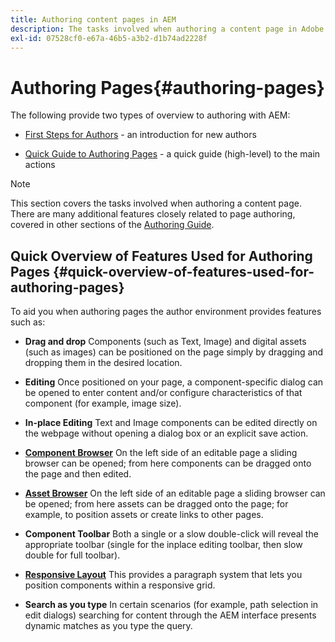 ```yaml
---
title: Authoring content pages in AEM
description: The tasks involved when authoring a content page in Adobe Experience Manager 6.5.
exl-id: 07528cf0-e67a-46b5-a3b2-d1b74ad2228f
---
```

# Authoring Pages{#authoring-pages}

The following provide two types of overview to authoring with AEM:

* [First Steps for Authors](/help/sites-authoring/first-steps.md) - an introduction for new authors

* [Quick Guide to Authoring Pages](/help/sites-authoring/qg-page-authoring.md) - a quick guide (high-level) to the main actions

>[!NOTE]
>
>This section covers the tasks involved when authoring a content page. There are many additional features closely related to page authoring, covered in other sections of the [Authoring Guide](/help/sites-authoring/home.md).

## Quick Overview of Features Used for Authoring Pages {#quick-overview-of-features-used-for-authoring-pages}

To aid you when authoring pages the author environment provides features such as:

* **Drag and drop**
  Components (such as Text, Image) and digital assets (such as images) can be positioned on the page simply by dragging and dropping them in the desired location.

* **Editing**
  Once positioned on your page, a component-specific dialog can be opened to enter content and/or configure characteristics of that component (for example, image size).

* **In-place Editing**
  Text and Image components can be edited directly on the webpage without opening a dialog box or an explicit save action.

* **[Component Browser](/help/sites-authoring/author-environment-tools.md#componentsbrowsertouchoptimizedui)**
  On the left side of an editable page a sliding browser can be opened; from here components can be dragged onto the page and then edited.

* **[Asset Browser](/help/sites-authoring/author-environment-tools.md#assetsbrowsertouchoptimizedui)**
  On the left side of an editable page a sliding browser can be opened; from here assets can be dragged onto the page; for example, to position assets or create links to other pages.

* **Component Toolbar**
  Both a single or a slow double-click will reveal the appropriate toolbar (single for the inplace editing toolbar, then slow double for full toolbar).

* **[Responsive Layout](/help/sites-authoring/responsive-layout.md)**
  This provides a paragraph system that lets you position components within a responsive grid.

* **Search as you type**
  In certain scenarios (for example, path selection in edit dialogs) searching for content through the AEM interface presents dynamic matches as you type the query.
